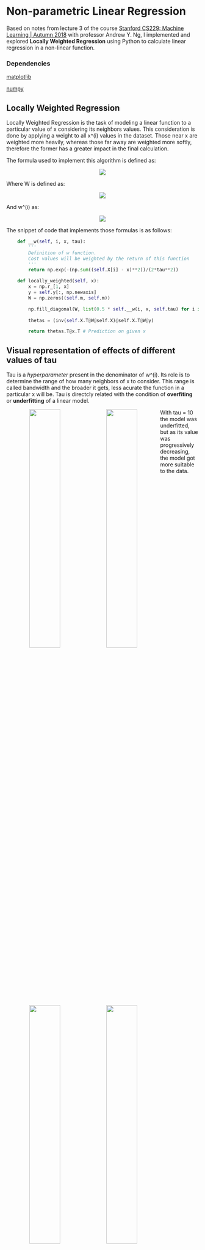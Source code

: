 # Non-parametric Linear Regression

Based on notes from lecture 3 of the course [Stanford CS229: Machine Learning | Autumn 2018](https://www.youtube.com/watch?v=jGwO_UgTS7I&list=PLoROMvodv4rMiGQp3WXShtMGgzqpfVfbU) with professor Andrew Y. Ng, I implemented and explored **Locally Weighted Regression** using Python to calculate linear regression in a non-linear function.


### Dependencies 
[matplotlib](https://github.com/matplotlib/)

[numpy](https://github.com/numpy)

## Locally Weighted Regression
Locally Weighted Regression is the task of modeling a linear function to a particular value of x considering its neighbors values. This consideration is done by applying a weight to all x^(i) values in the dataset. Those near x are weighted more heavily, whereas those far away are weighted more softly, therefore the former has a greater impact in the final calculation.

The formula used to implement this algorithm is defined as:

<p align="center"><img src="http://www.sciweavers.org/download/Tex2Img_1615380331.png"></p>

Where W is defined as:

<p align="center"><img src="http://www.sciweavers.org/download/Tex2Img_1615381125.png"></p>

And w^(i) as:

<p align="center"><img src="http://www.sciweavers.org/download/Tex2Img_1615381386.png"></p>

The snippet of code that implements those formulas is as follows:

```python
    def __w(self, i, x, tau):
        '''
        Definition of w function.
        Cost values will be weighted by the return of this function
        '''
        return np.exp(-(np.sum((self.X[i] - x)**2))/(2*tau**2))

    def locally_weighted(self, x):
        x = np.r_[1, x]
        y = self.y[:, np.newaxis]
        W = np.zeros((self.m, self.m))

        np.fill_diagonal(W, list(0.5 * self.__w(i, x, self.tau) for i in range(self.m)))
        
        thetas = (inv(self.X.T@W@self.X)@self.X.T@W@y)

        return thetas.T@x.T # Prediction on given x 
```

## Visual representation of effects of different values of tau
Tau is a *hyperparameter* present in the denominator of w^(i). Its role is to determine the range of how many neighbors of x to consider. This range is called bandwidth and the broader it gets, less acurate the function in a particular x will be. Tau is directcly related with the condition of **overfiting** or  **underfitting** of a linear model.

<div align="center">
<img src="https://user-images.githubusercontent.com/29299799/110641863-3c7d0780-8191-11eb-8c62-e0577f895181.png" width="40%" height="40%" style="float:left">
<img src="https://user-images.githubusercontent.com/29299799/110641962-50c10480-8191-11eb-93af-e749dcd8ceb0.png" width="40%" height="40%" style="float:left">
</div>

<div align="center">
<img src="https://user-images.githubusercontent.com/29299799/110641994-5880a900-8191-11eb-9270-c07f22ba3ebc.png" width="40%" height="40%" style="float:left">
<img src="https://user-images.githubusercontent.com/29299799/110642030-62a2a780-8191-11eb-881e-7ec2b27738cb.png" width="40%" height="40%" style="float:left">
</div>

With tau = 10 the model was underfitted, but as its value was progressively decreasing, the model got more suitable to the data.
